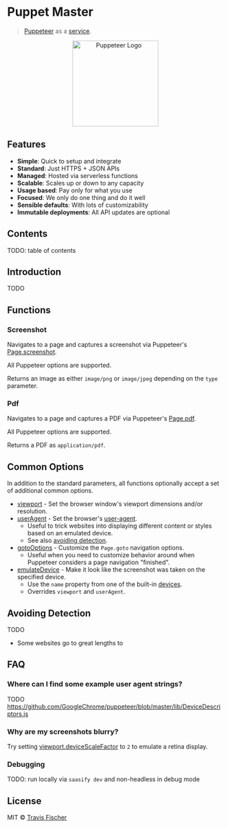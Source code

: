 # Puppet Master

> [Puppeteer](https://pptr.dev) as a [service](https://puppet-master.sh).

<p align="center">
  <a href="https://puppet-master.sh" title="Puppet Master">
    <img src="https://raw.githubusercontent.com/saasify-sh/puppet-master/master/media/puppeteer-logo.png" alt="Puppeteer Logo" width="200" />
  </a>
</p>

## Features

- **Simple**: Quick to setup and integrate
- **Standard**: Just HTTPS + JSON APIs
- **Managed**: Hosted via serverless functions
- **Scalable**: Scales up or down to any capacity
- **Usage based**: Pay only for what you use
- **Focused**: We only do one thing and do it well
- **Sensible defaults**: With lots of customizability
- **Immutable deployments**: All API updates are optional

## Contents

TODO: table of contents


## Introduction

TODO

## Functions

### Screenshot

Navigates to a page and captures a screenshot via Puppeteer's [Page.screenshot](https://pptr.dev/#?product=Puppeteer&version=v1.19.0&show=api-pagescreenshotoptions).

All Puppeteer options are supported.

Returns an image as either `image/png` or `image/jpeg` depending on the `type` parameter.

### Pdf

Navigates to a page and captures a PDF via Puppeteer's [Page.pdf](https://pptr.dev/#?product=Puppeteer&version=v1.19.0&show=api-pagepdfoptions).

All Puppeteer options are supported.

Returns a PDF as `application/pdf`.

## Common Options

In addition to the standard parameters, all functions optionally accept a set of additional common options.

- [viewport](https://pptr.dev/#?product=Puppeteer&version=v1.19.0&show=api-pagesetviewportviewport) - Set the browser window's viewport dimensions and/or resolution.
- [userAgent](https://pptr.dev/#?product=Puppeteer&version=v1.19.0&show=api-pagesetuseragentuseragent) - Set the browser's [user-agent](https://developer.mozilla.org/en-US/docs/Web/HTTP/Headers/User-Agent).
  - Useful to trick websites into displaying different content or styles based on an emulated device.
  - See also [avoiding detection](#avoiding-detection).
- [gotoOptions](https://pptr.dev/#?product=Puppeteer&version=v1.19.0&show=api-pagegotourl-options) - Customize the `Page.goto` navigation options.
  - Useful when you need to customize behavior around when Puppeteer considers a page navigation "finished".
- [emulateDevice](https://pptr.dev/#?product=Puppeteer&version=v1.19.0&show=api-pageemulateoptions) - Make it look like the screenshot was taken on the specified device.
  - Use the `name` property from one of the built-in [devices](https://github.com/GoogleChrome/puppeteer/blob/master/lib/DeviceDescriptors.js).
  - Overrides `viewport` and `userAgent`.

## Avoiding Detection

TODO
- Some websites go to great lengths to

## FAQ

### Where can I find some example user agent strings?

TODO
https://github.com/GoogleChrome/puppeteer/blob/master/lib/DeviceDescriptors.js

### Why are my screenshots blurry?

Try setting [viewport.deviceScaleFactor](https://pptr.dev/#?product=Puppeteer&version=v1.19.0&show=api-pagesetviewportviewport) to `2` to emulate a retina display.

### Debugging

TODO: run locally via `saasify dev` and non-headless in debug mode

## License

MIT © [Travis Fischer](https://transitivebullsh.it)
